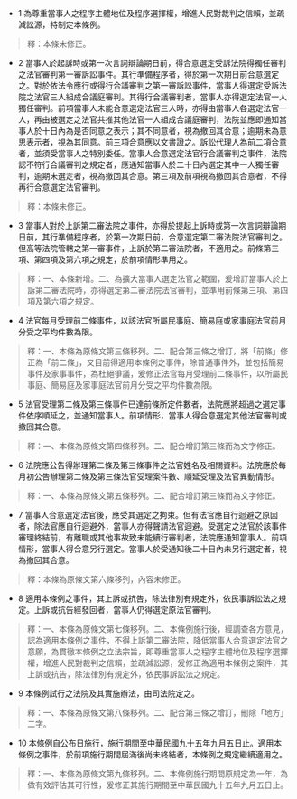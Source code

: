 * 1 為尊重當事人之程序主體地位及程序選擇權，增進人民對裁判之信賴，並疏減訟源，特制定本條例。

> 釋：本條未修正。

* 2 當事人於起訴時或第一次言詞辯論期日前，得合意選定受訴法院得獨任審判之法官審判第一審訴訟事件。其行準備程序者，得於第一次期日前合意選定之。對於依法令應行或得行合議審判之第一審訴訟事件，當事人得選定受訴法院之法官三人組成合議庭審判。其得行合議審判者，當事人亦得選定法官一人獨任審判。前項當事人未能合意選定法官三人時，亦得由當事人各選定法官一人，再由被選定之法官共推其他法官一人組成合議庭審判，法院並應即通知當事人於十日內為是否同意之表示；其不同意者，視為撤回其合意；逾期未為意思表示者，視為其同意。前三項合意應以文書證之。訴訟代理人為前二項合意者，並須受當事人之特別委任。當事人合意選定法官行合議審判之事件，法院認不符行合議審判之規定者，應通知當事人於二十日內選定其中一人獨任審判，逾期未選定者，視為撤回其合意。第三項及前項視為撤回其合意者，不得再行合意選定法官審判。

> 釋：本條未修正。

* 3 當事人對於上訴第二審法院之事件，亦得於提起上訴時或第一次言詞辯論期日前，其行準備程序者，於第一次期日前，合意選定第二審法院法官審判之。但高等法院管轄之第一審事件，上訴於第二審法院者，不適用之。前條第三項、第四項及第六項之規定，於前項情形準用之。

> 釋：一、本條新增。二、為擴大當事人選定法官之範圍，爰增訂當事人於上訴第二審法院時，亦得選定第二審法院法官審判，並準用前條第三項、第四項及第六項之規定。

* 4 法官每月受理前二條事件，以該法官所屬民事庭、簡易庭或家事庭法官前月分受之平均件數為限。

> 釋：一、本條為原條文第三條移列。二、配合第三條之增訂，將「前條」修正為「前二條」，又目前得適用本條例之事件，除普通事件外，並包括簡易事件及家事事件，為杜絕爭議，爰修正法官每月受理前二條事件，以所屬民事庭、簡易庭及家事庭法官前月分受之平均件數為限。

* 5 法官受理第二條及第三條事件已達前條所定件數者，法院應將超過之選定事件依序順延之，並通知當事人。前項情形，當事人得合意選定其他法官審判或撤回其合意。

> 釋：一、本條為原條文第四條移列。二、配合增訂第三條而為文字修正。

* 6 法院應公告得辦理第二條及第三條事件之法官姓名及相關資料。法院應於每月初公告辦理第二條及第三條法官受理案件數、順延受理及法官異動情形。

> 釋：一、本條為原條文第五條移列。二、配合增訂第三條而為文字修正。

* 7 當事人合意選定法官後，應受其選定之拘束。但有法官應自行迴避之原因者，除法官應自行迴避外，當事人亦得聲請法官迴避。受選定之法官於該事件審理終結前，有離職或其他事故致未能續行審判者，法院應通知當事人。前項情形，當事人得合意另行選定。當事人於受通知後二十日內未另行選定者，視為撤回其合意。

> 釋：本條為原條文第六條移列，內容未修正。

* 8 適用本條例之事件，其上訴或抗告，除法律別有規定外，依民事訴訟法之規定。上訴或抗告經發回者，當事人仍得選定原法官審判。

> 釋：一、本條為原條文第七條移列。二、本條例施行後，經調查各方意見，認為適用本條例之事件，不得上訴第二審法院，降低當事人合意選定法官之意願，為貫徹本條例之立法宗旨，即尊重當事人之程序主體地位及程序選擇權，增進人民對裁判之信賴，並疏減訟源，爰修正為適用本條例之案件，其上訴或抗告，除法律別有規定外，依民事訴訟法之規定。

* 9 本條例試行之法院及其實施辦法，由司法院定之。

> 釋：一、本條為原條文第八條移列。二、配合第三條之增訂，刪除「地方」二字。

* 10 本條例自公布日施行，施行期間至中華民國九十五年九月五日止。適用本條例之事件，於前項施行期間屆滿後尚未終結者，本條例之規定繼續適用之。

> 釋：一、本條為原條文第九條移列。二、本條例施行期間原規定為一年，為做有效評估其可行性，爰修正其施行期間至中華民國九十五年九月五日止。

